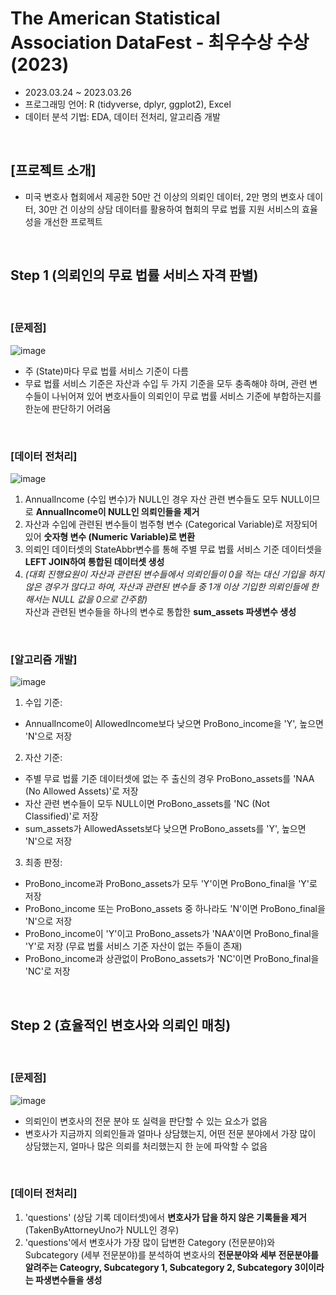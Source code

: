 # The American Statistical Association DataFest - 최우수상 수상 (2023)
* 2023.03.24 ~ 2023.03.26
* 프로그래밍 언어: R (tidyverse, dplyr, ggplot2), Excel
* 데이터 분석 기법: EDA, 데이터 전처리, 알고리즘 개발

<br/>

## [프로젝트 소개]
* 미국 변호사 협회에서 제공한 50만 건 이상의 의뢰인 데이터, 2만 명의 변호사 데이터, 30만 건 이상의 상담 데이터를 활용하여 협회의 무료 법률 지원 서비스의 효율성을 개선한 프로젝트

<br/>

## Step 1 (의뢰인의 무료 법률 서비스 자격 판별)

<br/>

### [문제점] 
![image](https://github.com/YounseoKim62/Data-Analysis-Projects-KR/assets/161654460/e12eb63d-11ec-43b3-8937-32e171cf4cd5)
* 주 (State)마다 무료 법률 서비스 기준이 다름
* 무료 법률 서비스 기준은 자산과 수입 두 가지 기준을 모두 충족해야 하며, 관련 변수들이 나뉘어져 있어 변호사들이 의뢰인이 무료 법률 서비스 기준에 부합하는지를 한눈에 판단하기 어려움

<br/>

### [데이터 전처리]
![image](https://github.com/YounseoKim62/Data-Analysis-Projects-KR/assets/161654460/dffae339-8f3b-472e-9039-20440363045f)
1. AnnualIncome (수입 변수)가 NULL인 경우 자산 관련 변수들도 모두 NULL이므로 **AnnualIncome이 NULL인 의뢰인들을 제거**
2. 자산과 수입에 관련된 변수들이 범주형 변수 (Categorical Variable)로 저장되어 있어 **숫자형 변수 (Numeric Variable)로 변환**
3. 의뢰인 데이터셋의 StateAbbr변수를 통해 주별 무료 법률 서비스 기준 데이터셋을 **LEFT JOIN하여 통합된 데이터셋 생성**
4. *(대회 진행요원이 자산과 관련된 변수들에서 의뢰인들이 0을 적는 대신 기입을 하지 않은 경우가 많다고 하여, 자산과 관련된 변수들 중 1개 이상 기입한 의뢰인들에 한해서는 NULL 값을 0으로 간주함)* <br/> 
자산과 관련된 변수들을 하나의 변수로 통합한 **sum_assets 파생변수 생성**

<br/> 

### [알고리즘 개발]
![image](https://github.com/YounseoKim62/Data-Analysis-Projects-KR/assets/161654460/64cb43c4-19ac-4c9f-9607-6429093e605b)
1. 수입 기준:
* AnnualIncome이 AllowedIncome보다 낮으면 ProBono_income을 'Y', 높으면 'N'으로 저장
2. 자산 기준:
* 주별 무료 법률 기준 데이터셋에 없는 주 출신의 경우 ProBono_assets를 'NAA (No Allowed Assets)'로 저장
* 자산 관련 변수들이 모두 NULL이면 ProBono_assets를 'NC (Not Classified)'로 저장
* sum_assets가 AllowedAssets보다 낮으면 ProBono_assets를 'Y', 높으면 'N'으로 저장
3. 최종 판정:
* ProBono_income과 ProBono_assets가 모두 'Y'이면 ProBono_final을 'Y'로 저장
* ProBono_income 또는 ProBono_assets 중 하나라도 'N'이면 ProBono_final을 'N'으로 저장
* ProBono_income이 'Y'이고 ProBono_assets가 'NAA'이면 ProBono_final을 'Y'로 저장 (무료 법률 서비스 기준 자산이 없는 주들이 존재)
* ProBono_income과 상관없이 ProBono_assets가 'NC'이면 ProBono_final을 'NC'로 저장

<br/> 

## Step 2 (효율적인 변호사와 의뢰인 매칭)

<br/> 

### [문제점]
![image](https://github.com/YounseoKim62/Data-Analysis-Projects-KR/assets/161654460/28a52b2e-88a1-450f-a971-8805d8348e91)
* 의뢰인이 변호사의 전문 분야 또 실력을 판단할 수 있는 요소가 없음
* 변호사가 지금까지 의뢰인들과 얼마나 상담했는지, 어떤 전문 분야에서 가장 많이 상담했는지, 얼마나 많은 의뢰를 처리했는지 한 눈에 파악할 수 없음

 <br/> 

 ### [데이터 전처리]
 1. 'questions' (상담 기록 데이터셋)에서 **변호사가 답을 하지 않은 기록들을 제거** (TakenByAttorneyUno가 NULL인 경우)
 2. 'questions'에서 변호사가 가장 많이 답변한 Category (전문분야)와 Subcategory (세부 전문분야)를 분석하여 변호사의 **전문분야와 세부 전문분야를 알려주는 Cateogry, Subcategory 1, Subcategory 2, Subcategory 3이이라는 파생변수들을 생성**


